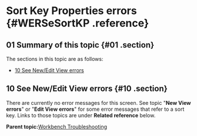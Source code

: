 # Sort Key Properties errors {#WERSeSortKP .reference}

## 01 Summary of this topic {#01 .section}

The sections in this topic are as follows:

-   [10 See New/Edit View errors](WERSeSortKP.md#10)

## 10 See New/Edit View errors {#10 .section}

There are currently no error messages for this screen. See topic "**New View errors**" or "**Edit View errors**" for some error messages that refer to a sort key. Links to those topics are under **Related reference** below.

**Parent topic:**[Workbench Troubleshooting](../html/AAR950WETr.md)

